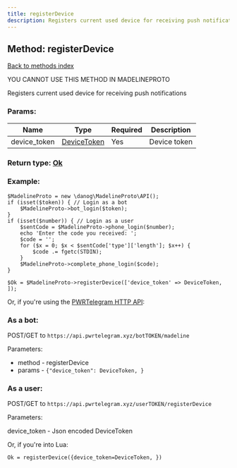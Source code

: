 ```yaml
---
title: registerDevice
description: Registers current used device for receiving push notifications
---
```

## Method: registerDevice  
[Back to methods index](index.md)


YOU CANNOT USE THIS METHOD IN MADELINEPROTO


Registers current used device for receiving push notifications

### Params:

| Name     |    Type       | Required | Description |
|----------|---------------|----------|-------------|
|device\_token|[DeviceToken](../types/DeviceToken.md) | Yes|Device token|


### Return type: [Ok](../types/Ok.md)

### Example:


```
$MadelineProto = new \danog\MadelineProto\API();
if (isset($token)) { // Login as a bot
    $MadelineProto->bot_login($token);
}
if (isset($number)) { // Login as a user
    $sentCode = $MadelineProto->phone_login($number);
    echo 'Enter the code you received: ';
    $code = '';
    for ($x = 0; $x < $sentCode['type']['length']; $x++) {
        $code .= fgetc(STDIN);
    }
    $MadelineProto->complete_phone_login($code);
}

$Ok = $MadelineProto->registerDevice(['device_token' => DeviceToken, ]);
```

Or, if you're using the [PWRTelegram HTTP API](https://pwrtelegram.xyz):

### As a bot:

POST/GET to `https://api.pwrtelegram.xyz/botTOKEN/madeline`

Parameters:

* method - registerDevice
* params - `{"device_token": DeviceToken, }`



### As a user:

POST/GET to `https://api.pwrtelegram.xyz/userTOKEN/registerDevice`

Parameters:

device_token - Json encoded DeviceToken




Or, if you're into Lua:

```
Ok = registerDevice({device_token=DeviceToken, })
```

